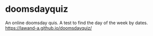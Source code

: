# doomsdayquiz
An online doomsday quis.
A test to find the day of the week by dates.
https://lawand-a.github.io/doomsdayquiz/
